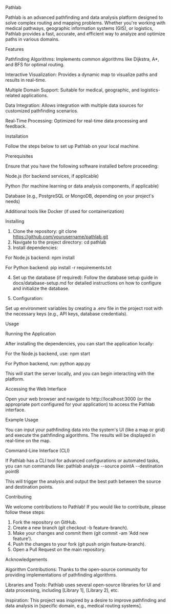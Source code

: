 Pathlab

Pathlab is an advanced pathfinding and data analysis platform designed to solve complex routing and mapping problems. Whether you're working with medical pathways, geographic information systems (GIS), or logistics, Pathlab provides a fast, accurate, and efficient way to analyze and optimize paths in various domains.

Features

Pathfinding Algorithms: Implements common algorithms like Dijkstra, A*, and BFS for optimal routing.

Interactive Visualization: Provides a dynamic map to visualize paths and results in real-time.

Multiple Domain Support: Suitable for medical, geographic, and logistics-related applications.

Data Integration: Allows integration with multiple data sources for customized pathfinding scenarios.

Real-Time Processing: Optimized for real-time data processing and feedback.


Installation

Follow the steps below to set up Pathlab on your local machine.

Prerequisites

Ensure that you have the following software installed before proceeding:

Node.js (for backend services, if applicable)

Python (for machine learning or data analysis components, if applicable)

Database (e.g., PostgreSQL or MongoDB, depending on your project's needs)

Additional tools like Docker (if used for containerization)

Installing

1. Clone the repository:
git clone https://github.com/yourusername/pathlab.git
2. Navigate to the project directory:
cd pathlab
3. Install dependencies:

For Node.js backend:
npm install

For Python backend:
pip install -r requirements.txt

4. Set up the database (if required): Follow the database setup guide in docs/database-setup.md for detailed instructions on how to configure and initialize the database.

5. Configuration:

Set up environment variables by creating a .env file in the project root with the necessary keys (e.g., API keys, database credentials).

Usage

Running the Application

After installing the dependencies, you can start the application locally:

For the Node.js backend, use:
npm start

For Python backend, run:
python app.py

This will start the server locally, and you can begin interacting with the platform.

Accessing the Web Interface

Open your web browser and navigate to http://localhost:3000 (or the appropriate port configured for your application) to access the Pathlab interface.

Example Usage

You can input your pathfinding data into the system's UI (like a map or grid) and execute the pathfinding algorithms. The results will be displayed in real-time on the map.

Command-Line Interface (CLI)

If Pathlab has a CLI tool for advanced configurations or automated tasks, you can run commands like:
pathlab analyze --source pointA --destination pointB

This will trigger the analysis and output the best path between the source and destination points.

Contributing

We welcome contributions to Pathlab! If you would like to contribute, please follow these steps:

1. Fork the repository on GitHub.
2. Create a new branch (git checkout -b feature-branch).
3. Make your changes and commit them (git commit -am 'Add new feature').
4. Push the changes to your fork (git push origin feature-branch).
5. Open a Pull Request on the main repository.


Acknowledgements

Algorithm Contributions: Thanks to the open-source community for providing implementations of pathfinding algorithms.

Libraries and Tools: Pathlab uses several open-source libraries for UI and data processing, including [Library 1], [Library 2], etc.

Inspiration: This project was inspired by a desire to improve pathfinding and data analysis in [specific domain, e.g., medical routing systems].




